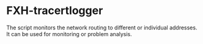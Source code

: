 # FXH-tracertlogger
The script monitors the network routing to different or individual addresses. It can be used for monitoring or problem analysis.
